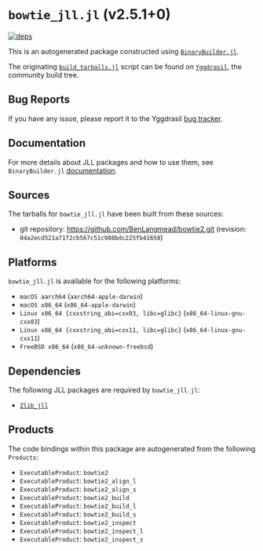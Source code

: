 # `bowtie_jll.jl` (v2.5.1+0)

[![deps](https://juliahub.com/docs/bowtie_jll/deps.svg)](https://juliahub.com/ui/Packages/bowtie_jll/eOc6V?page=2)

This is an autogenerated package constructed using [`BinaryBuilder.jl`](https://github.com/JuliaPackaging/BinaryBuilder.jl).

The originating [`build_tarballs.jl`](https://github.com/JuliaPackaging/Yggdrasil/blob/6c62b83bc30c5d6b81638cbfbaa1d23848398ed6/B/Bowtie/bowtie@2.5.1/build_tarballs.jl) script can be found on [`Yggdrasil`](https://github.com/JuliaPackaging/Yggdrasil/), the community build tree.

## Bug Reports

If you have any issue, please report it to the Yggdrasil [bug tracker](https://github.com/JuliaPackaging/Yggdrasil/issues).

## Documentation

For more details about JLL packages and how to use them, see `BinaryBuilder.jl` [documentation](https://docs.binarybuilder.org/stable/jll/).

## Sources

The tarballs for `bowtie_jll.jl` have been built from these sources:

* git repository: https://github.com/BenLangmead/bowtie2.git (revision: `04a2ecd521a71f2cb567c51c988bdc225fb41658`)

## Platforms

`bowtie_jll.jl` is available for the following platforms:

* `macOS aarch64` (`aarch64-apple-darwin`)
* `macOS x86_64` (`x86_64-apple-darwin`)
* `Linux x86_64 {cxxstring_abi=cxx03, libc=glibc}` (`x86_64-linux-gnu-cxx03`)
* `Linux x86_64 {cxxstring_abi=cxx11, libc=glibc}` (`x86_64-linux-gnu-cxx11`)
* `FreeBSD x86_64` (`x86_64-unknown-freebsd`)

## Dependencies

The following JLL packages are required by `bowtie_jll.jl`:

* [`Zlib_jll`](https://github.com/JuliaBinaryWrappers/Zlib_jll.jl)

## Products

The code bindings within this package are autogenerated from the following `Products`:

* `ExecutableProduct`: `bowtie2`
* `ExecutableProduct`: `bowtie2_align_l`
* `ExecutableProduct`: `bowtie2_align_s`
* `ExecutableProduct`: `bowtie2_build`
* `ExecutableProduct`: `bowtie2_build_l`
* `ExecutableProduct`: `bowtie2_build_s`
* `ExecutableProduct`: `bowtie2_inspect`
* `ExecutableProduct`: `bowtie2_inspect_l`
* `ExecutableProduct`: `bowtie2_inspect_s`

